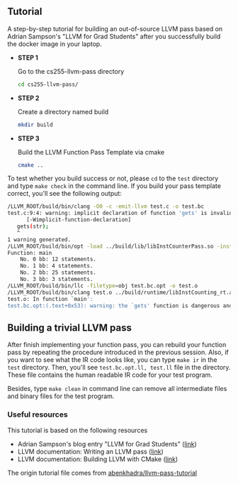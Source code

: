 
## Tutorial ##
A step-by-step tutorial for building an out-of-source LLVM pass based on Adrian Sampson's "LLVM for Grad Students" after you successfully build the docker image in your laptop.

- <b>STEP 1</b>
  
  Go to the cs255-llvm-pass directory
  ```bash
  cd cs255-llvm-pass/
  ```

- <b>STEP 2</b>

  Create a directory named build
  ```bash
  mkdir build
  ```

- <b>STEP 3</b>
 
  Build the LLVM Function Pass Template via cmake
  ```bash
  cmake ..
  ```

To test whether you build success or not, please `cd` to the `test` directory and type `make check` in the command line.
If you build your pass template correct, you'll see the following output:
```bash
/LLVM_ROOT/build/bin/clang -O0 -c -emit-llvm test.c -o test.bc
test.c:9:4: warning: implicit declaration of function 'gets' is invalid in C99
      [-Wimplicit-function-declaration]
   gets(str);
   ^
1 warning generated.
/LLVM_ROOT/build/bin/opt -load ../build/lib/libInstCounterPass.so -inst-count <test.bc> test.bc.opt
Function: main
	No. 0 bb: 12 statements.
	No. 1 bb: 4 statements.
	No. 2 bb: 25 statements.
	No. 3 bb: 3 statements.
/LLVM_ROOT/build/bin/llc -filetype=obj test.bc.opt -o test.o
/LLVM_ROOT/build/bin/clang test.o ../build/runtime/libInstCounting_rt.a -o test
test.o: In function `main':
test.bc.opt:(.text+0x53): warning: the `gets' function is dangerous and should not be used.
```

## Building a trivial LLVM pass ##
After finish implementing your function pass, you can rebuild your function pass by repeating the procedure introduced in the previous session. Also, if you want to see what the IR code looks like, you can type `make ir` in the `test` directory. Then, you'll see `test.bc.opt.ll, test.ll` file in the directory. These file contains the human readable IR code for your test program. 

Besides, type `make clean` in command line can remove all intermediate files and binary files for the test program.

### Useful resources
This tutorial is based on the following resources

- Adrian Sampson's blog entry "LLVM for Grad Students" ([link](http://adriansampson.net/blog/llvm.html))
- LLVM documentation: Writing an LLVM pass ([link](http://llvm.org/docs/WritingAnLLVMPass.html))
- LLVM documentation: Building LLVM with CMake ([link](http://llvm.org/docs/CMake.html#cmake-out-of-source-pass))

The origin tutorial file comes from [abenkhadra/llvm-pass-tutorial](https://github.com/abenkhadra/llvm-pass-tutorial)
